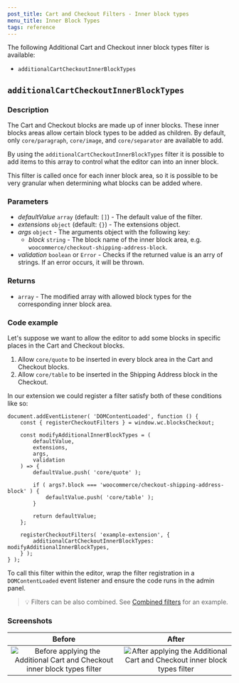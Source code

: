 ```yaml
---
post_title: Cart and Checkout Filters - Inner block types
menu_title: Inner Block Types
tags: reference
---
```


The following Additional Cart and Checkout inner block types filter is available:

-   `additionalCartCheckoutInnerBlockTypes`

## `additionalCartCheckoutInnerBlockTypes`

### Description <!-- omit in toc -->

The Cart and Checkout blocks are made up of inner blocks. These inner blocks areas allow certain block types to be added as children. By default, only `core/paragraph`, `core/image`, and `core/separator` are available to add.

By using the `additionalCartCheckoutInnerBlockTypes` filter it is possible to add items to this array to control what the editor can into an inner block.

This filter is called once for each inner block area, so it is possible to be very granular when determining what blocks can be added where.

### Parameters <!-- omit in toc -->

-   _defaultValue_ `array` (default: `[]`) - The default value of the filter.
-   _extensions_ `object` (default: `{}`) - The extensions object.
-   _args_ `object` - The arguments object with the following key:
    -   _block_ `string` - The block name of the inner block area, e.g. `woocommerce/checkout-shipping-address-block`.
-   _validation_ `boolean` or `Error` - Checks if the returned value is an arry of strings. If an error occurs, it will be thrown.

### Returns <!-- omit in toc -->

-   `array` - The modified array with allowed block types for the corresponding inner block area.

### Code example <!-- omit in toc -->

Let's suppose we want to allow the editor to add some blocks in specific places in the Cart and Checkout blocks.

1. Allow `core/quote` to be inserted in every block area in the Cart and Checkout blocks.
2. Allow `core/table` to be inserted in the Shipping Address block in the Checkout.

In our extension we could register a filter satisfy both of these conditions like so:

```tsx
document.addEventListener( 'DOMContentLoaded', function () {
	const { registerCheckoutFilters } = window.wc.blocksCheckout;

	const modifyAdditionalInnerBlockTypes = (
		defaultValue,
		extensions,
		args,
		validation
	) => {
		defaultValue.push( 'core/quote' );

		if ( args?.block === 'woocommerce/checkout-shipping-address-block' ) {
			defaultValue.push( 'core/table' );
		}

		return defaultValue;
	};

	registerCheckoutFilters( 'example-extension', {
		additionalCartCheckoutInnerBlockTypes: modifyAdditionalInnerBlockTypes,
	} );
} );
```

To call this filter within the editor, wrap the filter registration in a `DOMContentLoaded` event listener and ensure the code runs in the admin panel.

> 💡 Filters can be also combined. See [Combined filters](./available-filters.md#combined-filters) for an example.

### Screenshots <!-- omit in toc -->

| Before                                                                 | After                                                                 |
|:---------------------------------------------------------------------:|:---------------------------------------------------------------------:|
|![Before applying the Additional Cart and Checkout inner block types filter](https://github.com/woocommerce/woocommerce-blocks/assets/3323310/0d4560c8-c2b1-4ed8-8aee-469b248ccb08) |![After applying the Additional Cart and Checkout inner block types filter](https://github.com/woocommerce/woocommerce-blocks/assets/3323310/d38cd568-6c8c-4158-9269-d8dffdf66988) |
